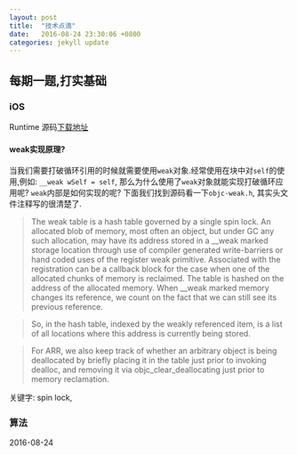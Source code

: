 ```yaml
---
layout: post
title:  "技术点滴"
date:   2016-08-24 23:30:06 +0800
categories: jekyll update
---
```


## 每期一题,打实基础

### iOS
Runtime 源码[下载地址](http://opensource.apple.com//tarballs/objc4/)

#### weak实现原理?
当我们需要打破循环引用的时候就需要使用`weak`对象.经常使用在块中对`self`的使用,例如: `__weak wSelf = self`, 那么为什么使用了`weak`对象就能实现打破循环应用呢? `weak`内部是如何实现的呢? 下面我们找到源码看一下`objc-weak.h`, 其实头文件注释写的很清楚了.
> The weak table is a hash table governed by a single spin lock.
An allocated blob of memory, most often an object, but under GC any such 
allocation, may have its address stored in a __weak marked storage location 
through use of compiler generated write-barriers or hand coded uses of the 
register weak primitive. Associated with the registration can be a callback 
block for the case when one of the allocated chunks of memory is reclaimed. 
The table is hashed on the address of the allocated memory.  When __weak 
marked memory changes its reference, we count on the fact that we can still 
see its previous reference.

> So, in the hash table, indexed by the weakly referenced item, is a list of 
all locations where this address is currently being stored.
 
> For ARR, we also keep track of whether an arbitrary object is being 
deallocated by briefly placing it in the table just prior to invoking 
dealloc, and removing it via objc_clear_deallocating just prior to memory 
reclamation.

关键字: spin lock, 



### 算法



2016-08-24



